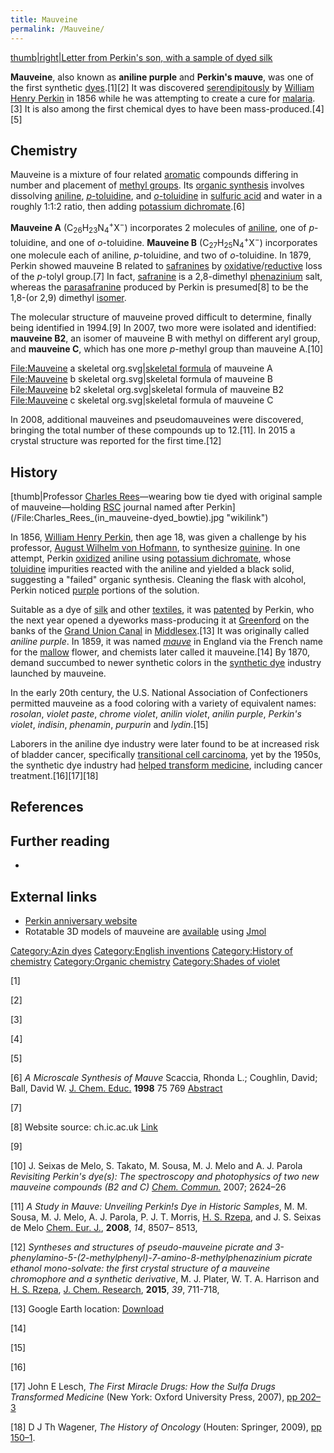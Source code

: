```yaml
---
title: Mauveine
permalink: /Mauveine/
---
```


[thumb\|right\|Letter from Perkin's son, with a sample of dyed
silk](/File:Mauv2.jpg "wikilink")

**Mauveine**, also known as **aniline purple** and **Perkin's mauve**,
was one of the first synthetic [dyes](/dye "wikilink").[1][2] It was
discovered [serendipitously](/serendipity "wikilink") by [William Henry
Perkin](/William_Henry_Perkin "wikilink") in 1856 while he was
attempting to create a cure for [malaria](/malaria "wikilink").[3] It is
also among the first chemical dyes to have been mass-produced.[4][5]

## Chemistry

Mauveine is a mixture of four related
[aromatic](/aromaticity "wikilink") compounds differing in number and
placement of [methyl groups](/methyl_group "wikilink"). Its [organic
synthesis](/organic_synthesis "wikilink") involves dissolving
[aniline](/aniline "wikilink"),
[*p*-toluidine](/p-toluidine "wikilink"), and
[*o*-toluidine](/o-toluidine "wikilink") in [sulfuric
acid](/sulfuric_acid "wikilink") and water in a roughly 1:1:2 ratio,
then adding [potassium dichromate](/potassium_dichromate "wikilink").[6]

**Mauveine A**
(C<sub>26</sub>H<sub>23</sub>N<sub>4</sub><sup>+</sup>X<sup>−</sup>)
incorporates 2 molecules of [aniline](/aniline "wikilink"), one of
*p*-toluidine, and one of *o*-toluidine. **Mauveine B**
(C<sub>27</sub>H<sub>25</sub>N<sub>4</sub><sup>+</sup>X<sup>−</sup>)
incorporates one molecule each of aniline, *p*-toluidine, and two of
*o*-toluidine. In 1879, Perkin showed mauveine B related to
[safranines](/safranine "wikilink") by
[oxidative](/oxidation "wikilink")/[reductive](/Redox "wikilink") loss
of the *p*-tolyl group.[7] In fact, [safranine](/safranine "wikilink")
is a 2,8-dimethyl [phenazinium](/phenazine "wikilink") salt, whereas the
[parasafranine](/parasafranine "wikilink") produced by Perkin is
presumed[8] to be the 1,8-(or 2,9) dimethyl
[isomer](/isomer "wikilink").

The molecular structure of mauveine proved difficult to determine,
finally being identified in 1994.[9] In 2007, two more were isolated and
identified: **mauveine B2**, an isomer of mauveine B with methyl on
different aryl group, and **mauveine C**, which has one more *p*-methyl
group than mauveine A.[10]

<File:Mauveine> a skeletal org.svg\|[skeletal
formula](/skeletal_formula "wikilink") of mauveine A <File:Mauveine> b
skeletal org.svg\|skeletal formula of mauveine B <File:Mauveine> b2
skeletal org.svg\|skeletal formula of mauveine B2 <File:Mauveine> c
skeletal org.svg\|skeletal formula of mauveine C

In 2008, additional mauveines and pseudomauveines were discovered,
bringing the total number of these compounds up to 12.[11]. In 2015 a
crystal structure was reported for the first time.[12]

## History

[thumb\|Professor [Charles Rees](Charles_Rees "wikilink")—wearing bow
tie dyed with original sample of mauveine—holding
[RSC](/Royal_Society_of_Chemistry "wikilink") journal named after
Perkin](/File:Charles_Rees_(in_mauveine-dyed_bowtie).jpg "wikilink")

In 1856, [William Henry Perkin](/Sir_William_Henry_Perkin "wikilink"),
then age 18, was given a challenge by his professor, [August Wilhelm von
Hofmann](/August_Wilhelm_von_Hofmann "wikilink"), to synthesize
[quinine](/quinine "wikilink"). In one attempt, Perkin
[oxidized](/oxidation "wikilink") aniline using [potassium
dichromate](/potassium_dichromate "wikilink"), whose
[toluidine](/toluidine "wikilink") impurities reacted with the aniline
and yielded a black solid, suggesting a "failed" organic synthesis.
Cleaning the flask with alcohol, Perkin noticed
[purple](/purple "wikilink") portions of the solution.

Suitable as a dye of [silk](/silk "wikilink") and other
[textiles](/textile "wikilink"), it was [patented](/patent "wikilink")
by Perkin, who the next year opened a dyeworks mass-producing it at
[Greenford](/Greenford "wikilink") on the banks of the [Grand Union
Canal](/Grand_Union_Canal "wikilink") in [
Middlesex](/_Middlesex "wikilink").[13] It was originally called
*aniline purple*. In 1859, it was named *[mauve](/mauve "wikilink")* in
England via the French name for the [mallow](/Malva "wikilink") flower,
and chemists later called it mauveine.[14] By 1870, demand succumbed to
newer synthetic colors in the [synthetic dye](/synthetic_dye "wikilink")
industry launched by mauveine.

In the early 20th century, the U.S. National Association of
Confectioners permitted mauveine as a food coloring with a variety of
equivalent names: *rosolan*, *violet paste*, *chrome violet*, *anilin
violet*, *anilin purple*, *Perkin's violet*, *indisin*, *phenamin*,
*purpurin* and *lydin*.[15]

Laborers in the aniline dye industry were later found to be at increased
risk of bladder cancer, specifically [transitional cell
carcinoma](/transitional_cell_carcinoma "wikilink"), yet by the 1950s,
the synthetic dye industry had [helped transform
medicine](/Aniline#History "wikilink"), including cancer
treatment.[16][17][18]

## References

## Further reading

-

## External links

-   [Perkin anniversary
    website](http://www.rsc.org/Chemsoc/Activities/Perkin/index.asp)
-   Rotatable 3D models of mauveine are
    [available](http://www.ch.ic.ac.uk/motm/perkin.html) using
    [Jmol](/Jmol "wikilink")

[Category:Azin dyes](/Category:Azin_dyes "wikilink") [Category:English
inventions](/Category:English_inventions "wikilink") [Category:History
of chemistry](/Category:History_of_chemistry "wikilink")
[Category:Organic chemistry](/Category:Organic_chemistry "wikilink")
[Category:Shades of violet](/Category:Shades_of_violet "wikilink")

[1]

[2]

[3]

[4]

[5]

[6] *A Microscale Synthesis of Mauve* Scaccia, Rhonda L.; Coughlin,
David; Ball, David W. [J. Chem. Educ.](/J._Chem._Educ. "wikilink")
**1998** 75 769
[Abstract](http://www.jce.divched.org/Journal/Issues/1998/Jun/abs769_2.html)

[7]

[8] Website source: ch.ic.ac.uk
[Link](http://www.ch.ic.ac.uk/motm/perkin.html)

[9]

[10] J. Seixas de Melo, S. Takato, M. Sousa, M. J. Melo and A. J. Parola
*Revisiting Perkin's dye(s): The spectroscopy and photophysics of two
new mauveine compounds (B2 and C)* *[Chem.
Commun.](/Chem._Commun. "wikilink")* 2007; 2624–26

[11] *A Study in Mauve: Unveiling Perkin!s Dye in Historic Samples*, M.
M. Sousa, M. J. Melo, A. J. Parola, P. J. T. Morris, [H. S.
Rzepa](/Henry_Rzepa "wikilink"), and J. S. Seixas de Melo [Chem. Eur.
J.](/Chem._Eur._J. "wikilink"), **2008**, *14*, 8507– 8513,

[12] *Syntheses and structures of pseudo-mauveine picrate and
3-phenylamino-5-(2-methylphenyl)-7-amino-8-methylphenazinium picrate
ethanol mono-solvate: the first crystal structure of a mauveine
chromophore and a synthetic derivative*, M. J. Plater, W. T. A. Harrison
and [H. S. Rzepa](/Henry_Rzepa "wikilink"), [J. Chem.
Research](/J._Chem._Research "wikilink"), **2015**, *39*, 711-718,

[13] Google Earth location:
[Download](http://www.ch.ic.ac.uk/motm/perkin/mauveine.kml)

[14]

[15]

[16]

[17] John E Lesch, *The First Miracle Drugs: How the Sulfa Drugs
Transformed Medicine* (New York: Oxford University Press, 2007), [pp
202–3](https://books.google.com/books?id=dFgZRlRy5ScC&pg=PA202)

[18] D J Th Wagener, *The History of Oncology* (Houten: Springer, 2009),
[pp 150–1](https://books.google.com/books?id=53fmwacXu44C&pg=PA150).